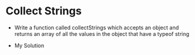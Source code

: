# Collect Strings

- Write a function called collectStrings which accepts an object and returns an array of all the values in the object that have a typeof string

- My Solution

```javascript

```